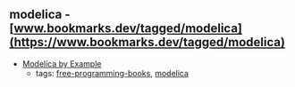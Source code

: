 modelica - [www.bookmarks.dev/tagged/modelica](https://www.bookmarks.dev/tagged/modelica) 
---
* [Modelica by Example](http://book.xogeny.com)
    * tags: [free-programming-books](../tags/free-programming-books.md), [modelica](../tags/modelica.md)
